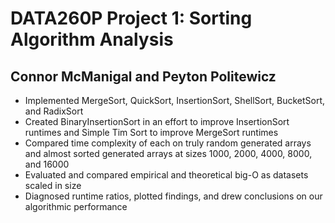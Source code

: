 # DATA260P Project 1: Sorting Algorithm Analysis

## Connor McManigal and Peyton Politewicz 

- Implemented MergeSort, QuickSort, InsertionSort, ShellSort, BucketSort, and RadixSort
- Created BinaryInsertionSort in an effort to improve InsertionSort runtimes and Simple Tim Sort to improve MergeSort runtimes
- Compared time complexity of each on truly random generated arrays and almost sorted generated arrays at sizes 1000, 2000, 4000, 8000, and 16000
- Evaluated and compared empirical and theoretical big-O as datasets scaled in size
- Diagnosed runtime ratios, plotted findings, and drew conclusions on our algorithmic performance
